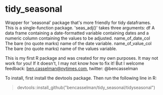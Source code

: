# tidy_seasonal
Wrapper for 'seasonal' package that's more friendly for tidy dataframes.
This is a single-function package. 
'seas_adj()' takes three arguments:
df  A data frame containing a date-formatted variable containing dates and a numeric column containing the values to be adjusted.
name_of_date_col  The bare (no quote marks) name of the date variable.
name_of_value_col The bare (no quote marks) name of the values variable.

This is my first R package and was created for my own purposes. It may not work for you! If it doesn't, I may not know how to fix it! But I welcome feedback: ben.casselman@nytimes.com, twitter: @bencasselman

To install, first install the devtools package. Then run the following line in R:
>devtools::install_github("bencasselman/tidy_seasonal/tidyseasonal")
